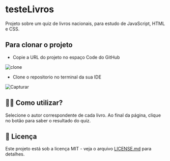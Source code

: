 # testeLivros 

Projeto sobre um quiz de livros nacionais, para estudo de JavaScript, HTML e CSS.


## Para clonar o projeto

 - Copie a URL do projeto no espaço Code do GitHub


![clone](https://github.com/maria18-ai/testeLivros/assets/131560480/ea6de4cc-73c5-4e90-9487-d8d77f755abf)

 - Clone o repositorio no terminal da sua IDE
   

![Capturar](https://github.com/maria18-ai/testeLivros/assets/131560480/305a4cae-4707-461a-b9ae-028d123e4301)


## 👩‍💻 Como utilizar? 

Selecione o autor correspondente de cada livro.
Ao final da página, clique no botão para saber o resultado do quiz.

## 📄 Licença

Este projeto está sob a licença MIT - veja o arquivo [LICENSE.md](https://github.com/maria18-ai/testeLivros/MIT) para detalhes.

